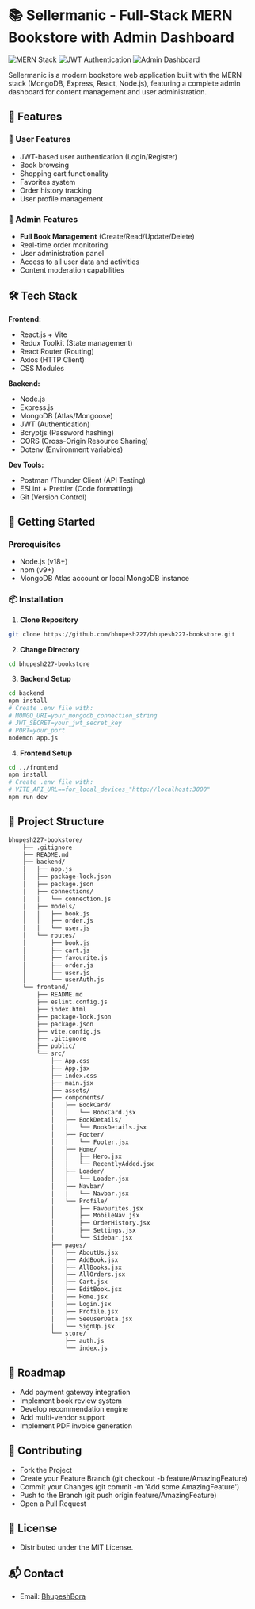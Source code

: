 # 📚 Sellermanic - Full-Stack MERN Bookstore with Admin Dashboard

![MERN Stack](https://img.shields.io/badge/MERN-Stack-%2361DAFB?logo=react&logoColor=white)
![JWT Authentication](https://img.shields.io/badge/Auth-JWT-orange)
![Admin Dashboard](https://img.shields.io/badge/Feature-Admin_Dashboard-green)

Sellermanic is a modern bookstore web application built with the MERN stack (MongoDB, Express, React, Node.js), featuring a complete admin dashboard for content management and user administration.

## 🚀 Features

### 👤 User Features
- JWT-based user authentication (Login/Register)
- Book browsing 
- Shopping cart functionality
- Favorites system
- Order history tracking
- User profile management

### 👑 Admin Features
- **Full Book Management** (Create/Read/Update/Delete)
- Real-time order monitoring
- User administration panel
- Access to all user data and activities
- Content moderation capabilities

## 🛠 Tech Stack

**Frontend:**
- React.js + Vite
- Redux Toolkit (State management)
- React Router (Routing)
- Axios (HTTP Client)
- CSS Modules

**Backend:**
- Node.js
- Express.js
- MongoDB (Atlas/Mongoose)
- JWT (Authentication)
- Bcryptjs (Password hashing)
- CORS (Cross-Origin Resource Sharing)
- Dotenv (Environment variables)

**Dev Tools:**
- Postman /Thunder Client (API Testing)
- ESLint + Prettier (Code formatting)
- Git (Version Control)

## 🚀 Getting Started

### Prerequisites
- Node.js (v18+)
- npm (v9+)
- MongoDB Atlas account or local MongoDB instance

### 📦 Installation

1. **Clone Repository**
```bash
git clone https://github.com/bhupesh227/bhupesh227-bookstore.git
```
2. **Change Directory**
```bash
cd bhupesh227-bookstore
```
3. **Backend Setup**
```bash
cd backend
npm install
# Create .env file with:
# MONGO_URI=your_mongodb_connection_string
# JWT_SECRET=your_jwt_secret_key
# PORT=your_port
nodemon app.js
```
4. **Frontend Setup**
```bash
cd ../frontend
npm install
# Create .env file with:
# VITE_API_URL==for_local_devices_"http://localhost:3000"
npm run dev
```
## 📂 Project Structure

```bash
bhupesh227-bookstore/
    ├── .gitignore
    ├── README.md
    ├── backend/
    │   ├── app.js
    │   ├── package-lock.json
    │   ├── package.json
    │   ├── connections/
    │   │   └── connection.js
    │   ├── models/
    │   │   ├── book.js
    │   │   ├── order.js
    │   │   └── user.js
    │   └── routes/
    │       ├── book.js
    │       ├── cart.js
    │       ├── favourite.js
    │       ├── order.js
    │       ├── user.js
    │       └── userAuth.js
    └── frontend/
        ├── README.md
        ├── eslint.config.js
        ├── index.html
        ├── package-lock.json
        ├── package.json
        ├── vite.config.js
        ├── .gitignore
        ├── public/
        └── src/
            ├── App.css
            ├── App.jsx
            ├── index.css
            ├── main.jsx
            ├── assets/
            ├── components/
            │   ├── BookCard/
            │   │   └── BookCard.jsx
            │   ├── BookDetails/
            │   │   └── BookDetails.jsx
            │   ├── Footer/
            │   │   └── Footer.jsx
            │   ├── Home/
            │   │   ├── Hero.jsx
            │   │   └── RecentlyAdded.jsx
            │   ├── Loader/
            │   │   └── Loader.jsx
            │   ├── Navbar/
            │   │   └── Navbar.jsx
            │   └── Profile/
            │       ├── Favourites.jsx
            │       ├── MobileNav.jsx
            │       ├── OrderHistory.jsx
            │       ├── Settings.jsx
            │       └── Sidebar.jsx
            ├── pages/
            │   ├── AboutUs.jsx
            │   ├── AddBook.jsx
            │   ├── AllBooks.jsx
            │   ├── AllOrders.jsx
            │   ├── Cart.jsx
            │   ├── EditBook.jsx
            │   ├── Home.jsx
            │   ├── Login.jsx
            │   ├── Profile.jsx
            │   ├── SeeUserData.jsx
            │   └── SignUp.jsx
            └── store/
                ├── auth.js
                └── index.js
```
## 🌱 Roadmap

- Add payment gateway integration
- Implement book review system
- Develop recommendation engine
- Add multi-vendor support
- Implement PDF invoice generation

## 🤝 Contributing 

- Fork the Project
- Create your Feature Branch (git checkout -b feature/AmazingFeature)
- Commit your Changes (git commit -m 'Add some AmazingFeature')
- Push to the Branch (git push origin feature/AmazingFeature)
- Open a Pull Request

## 📜 License
- Distributed under the MIT License.

## 📬 Contact
- Email: [BhupeshBora](mailto:contact@bhupeshbora.in)